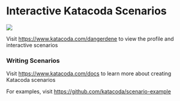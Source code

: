 # Interactive Katacoda Scenarios

[![](http://shields.katacoda.com/katacoda/dangerdene/count.svg)](https://www.katacoda.com/dangerdene "Get your profile on Katacoda.com")

Visit https://www.katacoda.com/dangerdene to view the profile and interactive scenarios

### Writing Scenarios
Visit https://www.katacoda.com/docs to learn more about creating Katacoda scenarios

For examples, visit https://github.com/katacoda/scenario-example
